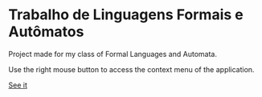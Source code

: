 # Trabalho de Linguagens Formais e Autômatos

Project made for my class of Formal Languages and Automata.

Use the right mouse button to access the context menu of the application.

[See it](http://jesm.github.io/Trabalho-automato/index.html)
